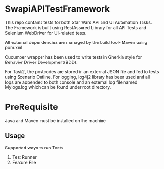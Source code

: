# SwapiAPITestFramework
This repo contains tests for both Star Wars API and UI Automation Tasks. The Framework is built using RestAssured
Library for all API Tests and Selenium WebDriver for UI-related tests.

All external dependencies are managed by the build tool- Maven using pom.xml

Cucumber wrapper has been used to write tests in Gherkin style for Behavior Driver Development(BDD).

For Task2, the postcodes are stored in an external JSON file and fed to tests using Scenario Outline.
For logging, log4j2 library has been used and all logs are appended to both console and an external log file named 
Mylogs.log which can be found under root directory.

# PreRequisite
Java and Maven must be installed on the machine

## Usage
Supported ways to run Tests-
1. Test Runner
2. Feature File
